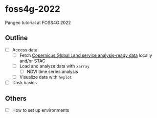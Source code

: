 # foss4g-2022
Pangeo tutorial at FOSS4G 2022

## Outline
- [ ] Access data
  - [ ] Fetch [Copernicus Global Land service analysis-ready data](https://land.copernicus.eu/global/index.html) locally and/or STAC
  - [ ] Load and analyze data with `xarray`
    - [ ] NDVI time series analysis   
  - [ ] Visualize data with `hvplot`
- [ ] Dask basics

## Others
- [ ] How to set up environments
